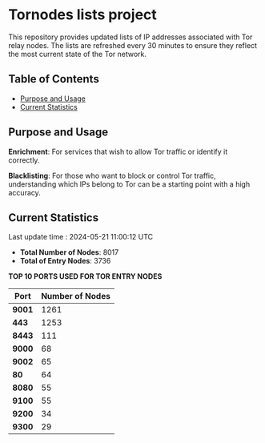 # Tornodes lists project

This repository provides updated lists of IP addresses associated with Tor relay nodes. The lists are refreshed every 30 minutes to ensure they reflect the most current state of the Tor network.

## Table of Contents

- [Purpose and Usage](#purpose-and-usage)
- [Current Statistics](#current-statistics)


## Purpose and Usage

**Enrichment**: For services that wish to allow Tor traffic or identify it correctly.

**Blacklisting**: For those who want to block or control Tor traffic, understanding which IPs belong to Tor can be a starting point with a high accuracy.

## Current Statistics

Last update time : 2024-05-21 11:00:12 UTC

- **Total Number of Nodes**: 8017
- **Total of Entry Nodes**: 3736

**TOP 10 PORTS USED FOR TOR ENTRY NODES**

| **Port** | **Number of Nodes** |
|------|-----------------|
| **9001**   | 1261  |
| **443**   | 1253  |
| **8443**   | 111  |
| **9000**   | 68  |
| **9002**   | 65  |
| **80**   | 64  |
| **8080**   | 55  |
| **9100**   | 55  |
| **9200**   | 34  |
| **9300**   | 29  |

